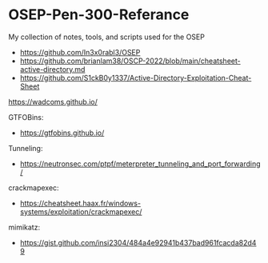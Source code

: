 # OSEP-Pen-300-Referance
My collection of notes, tools, and scripts used for the OSEP





* https://github.com/In3x0rabl3/OSEP
* https://github.com/brianlam38/OSCP-2022/blob/main/cheatsheet-active-directory.md
* https://github.com/S1ckB0y1337/Active-Directory-Exploitation-Cheat-Sheet


https://wadcoms.github.io/


GTFOBins:
* https://gtfobins.github.io/


Tunneling:
* https://neutronsec.com/ptpf/meterpreter_tunneling_and_port_forwarding/


crackmapexec:
* https://cheatsheet.haax.fr/windows-systems/exploitation/crackmapexec/

mimikatz:
* https://gist.github.com/insi2304/484a4e92941b437bad961fcacda82d49
